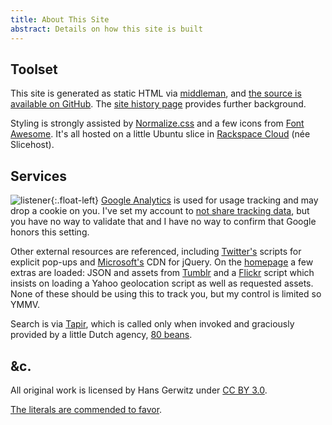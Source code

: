 ```yaml
---
title: About This Site
abstract: Details on how this site is built
---
```


## Toolset
This site is generated as static HTML via [middleman][], and [the source is available on GitHub][source]. The [site history page][] provides further background.

[middleman]: https://middlemanapp.com/
[source]: https://github.com/gerwitz/hans.gerwitz.com/
[site history page]: /site/history.html

Styling is strongly assisted by [Normalize.css][] and a few icons from [Font Awesome][]. It's all hosted on a little Ubuntu slice in [Rackspace Cloud][] (née Slicehost).

[normalize.css]: http://necolas.github.io/normalize.css/
[font awesome]: http://gregoryloucas.github.io/Font-Awesome-More/
[rackspace cloud]: http://www.rackspace.com/cloud/

## Services

![listener](site/rat-mic.png){:.float-left}
[Google Analytics][goog] is used for usage tracking and may drop a cookie on you. I've set my account to [not share tracking data][ua], but you have no way to validate that and I have no way to confirm that Google honors this setting.

Other external resources are referenced, including [Twitter's][twtr] scripts for explicit pop-ups and [Microsoft's][msft] CDN for jQuery. On the [homepage](/) a few extras are loaded: JSON and assets from [Tumblr][] and a [Flickr][] script which insists on loading a Yahoo geolocation script as well as requested assets. None of these should be using this to track you, but my control is limited so YMMV.

[goog]: http://www.google.com/analytics/
[ua]: https://support.google.com/analytics/answer/1011397?hl=en
[twtr]: https://dev.twitter.com/docs/intents
[msft]: http://www.asp.net/ajaxlibrary/cdn.ashx
[tumblr]: http://www.tumblr.com/api
[flickr]: http://www.flickr.com/badge.gne

Search is via [Tapir][], which is called only when invoked and graciously provided by a little Dutch agency, [80 beans][].

[tapir]: http://tapirgo.com/
[80 beans]: http://www.80beans.com/

## &c.

All original work is licensed by Hans Gerwitz under <a rel="license" href="http://creativecommons.org/licenses/by/3.0/deed.en_US">CC BY 3.0</a>.

[The literals are commended to favor](http://www.languagehat.com/archives/004068.php).
